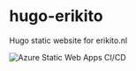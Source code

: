 # hugo-erikito
Hugo static website for erikito.nl 

![Azure Static Web Apps CI/CD](https://github.com/erikvanappeldoorn/hugo-erikito/workflows/Azure%20Static%20Web%20Apps%20CI/CD/badge.svg)
